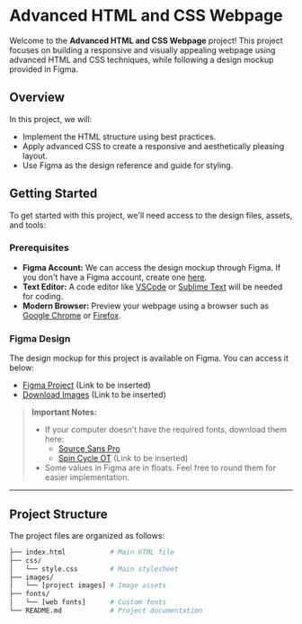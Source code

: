 # Advanced HTML and CSS Webpage

Welcome to the **Advanced HTML and CSS Webpage** project! This project focuses on building a responsive and visually appealing webpage using advanced HTML and CSS techniques, while following a design mockup provided in Figma.

## Overview

In this project, we will:

- Implement the HTML structure using best practices.
- Apply advanced CSS to create a responsive and aesthetically pleasing layout.
- Use Figma as the design reference and guide for styling.

## Getting Started

To get started with this project, we'll need access to the design files, assets, and tools:

### Prerequisites

- **Figma Account:** We can access the design mockup through Figma. If you don't have a Figma account, create one [here](https://www.figma.com).
- **Text Editor:** A code editor like [VSCode](https://code.visualstudio.com/) or [Sublime Text](https://www.sublimetext.com/) will be needed for coding.
- **Modern Browser:** Preview your webpage using a browser such as [Google Chrome](https://www.google.com/chrome/) or [Firefox](https://www.mozilla.org/).

### Figma Design

The design mockup for this project is available on Figma. You can access it below:

- [Figma Project](#) (Link to be inserted)
- [Download Images](#) (Link to be inserted)

> **Important Notes:**
> - If your computer doesn’t have the required fonts, download them here:
>   - [Source Sans Pro](https://fonts.google.com/specimen/Source+Sans+Pro)
>   - [Spin Cycle OT](#) (Link to be inserted)
> - Some values in Figma are in floats. Feel free to round them for easier implementation.

---

## Project Structure

The project files are organized as follows:

```bash
├── index.html           # Main HTML file
├── css/
│   └── style.css        # Main stylesheet
├── images/
│   └── [project images] # Image assets
├── fonts/
│   └── [web fonts]      # Custom fonts
└── README.md            # Project documentation
